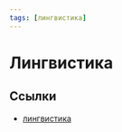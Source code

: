 ```yaml
---
tags: [лингвистика]
---
```

# Лингвистика

## Ссылки

* [лингвистика](https://ru.wikipedia.org/wiki/%D0%9B%D0%B8%D0%BD%D0%B3%D0%B2%D0%B8%D1%81%D1%82%D0%B8%D0%BA%D0%B0 "Лингвистика")
